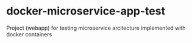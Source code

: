 # docker-microservice-app-test
Project (webapp) for testing microservice arcitecture implemented with docker containers
